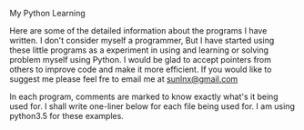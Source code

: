 My Python Learning

Here are some of the detailed information about the programs I have written. I don't consider myself a programmer, But I have started using these little programs as a experiment in using and learning or solving problem myself using Python. I would be glad to accept pointers from others to improve code and make it more efficient. If you would like to suggest me please feel fre to email me at sunlnx@gmail.com

In each program, comments are marked to know exactly what's it being used for. I shall write one-liner below for each file being used for. 
I am using python3.5 for these examples. 
